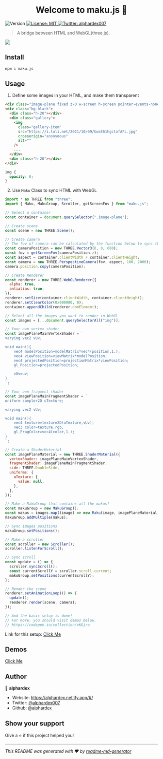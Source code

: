 <h1 align="center">Welcome to maku.js 👋</h1>
<p>
  <img alt="Version" src="https://img.shields.io/badge/version-1.0.3-blue.svg?cacheSeconds=2592000" />
  <a href="https://github.com/alphardex/maku.js/blob/main/LICENSE" target="_blank">
    <img alt="License: MIT" src="https://img.shields.io/badge/License-MIT-yellow.svg" />
  </a>
  <a href="https://twitter.com/alphardex007" target="_blank">
    <img alt="Twitter: alphardex007" src="https://img.shields.io/twitter/follow/alphardex007.svg?style=social" />
  </a>
</p>

> A bridge between HTML and WebGL(three.js).

![](https://i.loli.net/2021/10/15/oAHf84UvLmztTyO.gif)

## Install

```sh
npm i maku.js
```

## Usage

1. Define some images in your HTML, and make them transparent

```html
<div class="image-plane fixed z-0 w-screen h-screen pointer-events-none"></div>
<div class="bg-black">
  <div class="h-20"></div>
  <div class="gallery">
    <img
      class="gallery-item"
      src="https://i.loli.net/2021/10/09/UwaE61hgctofAFL.jpg"
      crossorigin="anonymous"
      alt=""
    />
    ...
  </div>
  <div class="h-20"></div>
</div>
```

```css
img {
  opacity: 0;
}
```

2. Use `Maku` Class to sync HTML with WebGL

```js
import * as THREE from "three";
import { Maku, MakuGroup, Scroller, getScreenFov } from "maku.js";

// Select a container
const container = document.querySelector(".image-plane");

// Create scene
const scene = new THREE.Scene();

// Create camera
// The fov of camera can be calculated by the function below to sync the unit
const cameraPosition = new THREE.Vector3(0, 0, 600);
const fov = getScreenFov(cameraPosition.z);
const aspect = container.clientWidth / container.clientHeight;
const camera = new THREE.PerspectiveCamera(fov, aspect, 100, 2000);
camera.position.copy(cameraPosition);

// Create Renderer
const renderer = new THREE.WebGLRenderer({
  alpha: true,
  antialias: true,
});
renderer.setSize(container.clientWidth, container.clientHeight);
renderer.setClearColor(0x000000, 0);
container.appendChild(renderer.domElement);

// Select all the images you want to render in WebGL
const images = [...document.querySelectorAll("img")];

// Your own vertex shader
const imagePlaneMainVertexShader = `
varying vec2 vUv;

void main(){
    vec4 modelPosition=modelMatrix*vec4(position,1.);
    vec4 viewPosition=viewMatrix*modelPosition;
    vec4 projectedPosition=projectionMatrix*viewPosition;
    gl_Position=projectedPosition;

    vUv=uv;
}
`;

// Your own fragment shader
const imagePlaneMainFragmentShader = `
uniform sampler2D uTexture;

varying vec2 vUv;

void main(){
    vec4 texture=texture2D(uTexture,vUv);
    vec3 color=texture.rgb;
    gl_FragColor=vec4(color,1.);
}
`;

// Create a ShaderMaterial
const imagePlaneMaterial = new THREE.ShaderMaterial({
  vertexShader: imagePlaneMainVertexShader,
  fragmentShader: imagePlaneMainFragmentShader,
  side: THREE.DoubleSide,
  uniforms: {
    uTexture: {
      value: null,
    },
  },
});

// Make a MakuGroup that contains all the makus!
const makuGroup = new MakuGroup();
const makus = images.map((image) => new Maku(image, imagePlaneMaterial, scene));
makuGroup.addMultiple(makus);

// Sync images positions
makuGroup.setPositions();

// Make a scroller
const scroller = new Scroller();
scroller.listenForScroll();

// Sync scroll
const update = () => {
  scroller.syncScroll();
  const currentScrollY = scroller.scroll.current;
  makuGroup.setPositions(currentScrollY);
};

// Render the scene
renderer.setAnimationLoop(() => {
  update();
  renderer.render(scene, camera);
});

// And the basic setup is done!
// For more, you should visit demos below.
// https://codepen.io/collection/xKGjro
```

Link for this setup: [Click Me](https://codepen.io/alphardex/pen/bGrVzvO)

## Demos

[Click Me](https://codepen.io/collection/xKGjro)

## Author

👤 **alphardex**

- Website: https://alphardex.netlify.app/#/
- Twitter: [@alphardex007](https://twitter.com/alphardex007)
- Github: [@alphardex](https://github.com/alphardex)

## Show your support

Give a ⭐️ if this project helped you!

---

_This README was generated with ❤️ by [readme-md-generator](https://github.com/kefranabg/readme-md-generator)_
